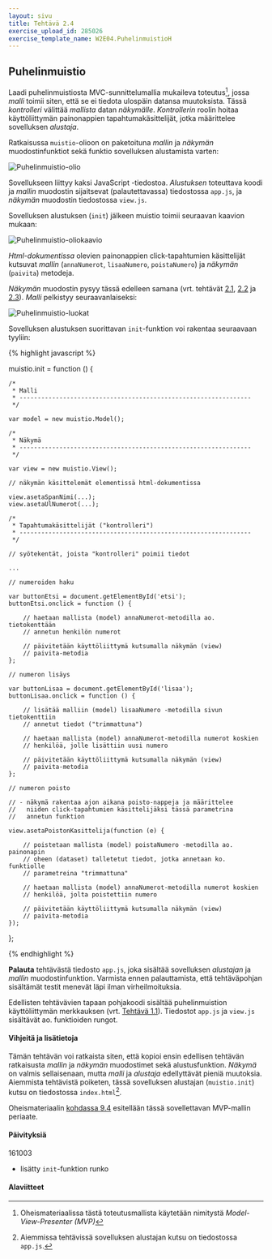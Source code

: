 ```yaml
---
layout: sivu
title: Tehtävä 2.4
exercise_upload_id: 285026
exercise_template_name: W2E04.PuhelinmuistioH
---
```


## Puhelinmuistio

Laadi puhelinmuistiosta MVC-sunnittelumallia mukaileva toteutus[^1], jossa *malli* toimii  siten, että se ei tiedota ulospäin datansa muutoksista. Tässä *kontrolleri* välittää  *mallista* datan *näkymälle*. *Kontrollerin* roolin hoitaa käyttöliittymän painonappien tapahtumakäsittelijät, jotka määrittelee sovelluksen *alustaja*.

Ratkaisussa `muistio`-olioon on paketoituna *mallin* ja *näkymän*  muodostinfunktiot sekä funktio sovelluksen alustamista varten:

[^1]: Oheismateriaalissa tästä toteutusmallista käytetään nimitystä *Model-View-Presenter (MVP)* 

![Puhelinmuistio-olio](../img/muistio_olio_22.png "Puhelinmuistio-olio")

Sovellukseen liittyy kaksi JavaScript -tiedostoa. *Alustuksen* toteuttava koodi ja *mallin* muodostin sijaitsevat (palautettavassa) tiedostossa `app.js`, ja *näkymän* muodostin tiedostossa `view.js`.

 Sovelluksen alustuksen (`init`) jälkeen muistio toimii seuraavan kaavion mukaan: 

![Puhelinmuistio-oliokaavio](../img/olio_kaavio_24.png "Puhelinmuistio-oliokaavio")

*Html-dokumentissa* olevien painonappien click-tapahtumien käsittelijät kutsuvat *mallin* (`annaNumerot`, `lisaaNumero`, `poistaNumero`) ja *näkymän*  (`paivita`) metodeja. 

*Näkymän* muodostin pysyy tässä edelleen samana (vrt. tehtävät [2.1](../tehtava21),  [2.2](../tehtava22) ja [2.3](../tehtava23)). *Malli* pelkistyy seuraavanlaiseksi:

![Puhelinmuistio-luokat](../img/muistio_luokat_24.png "Puhelinmuistio-luokat")

Sovelluksen alustuksen suorittavan `init`-funktion voi rakentaa seuraavaan tyyliin:

{% highlight javascript %}


muistio.init = function () {

    /*
     * Malli
     * ----------------------------------------------------------------
     */

    var model = new muistio.Model();

    /*
     * Näkymä
     * ----------------------------------------------------------------
     */

    var view = new muistio.View();

    // näkymän käsittelemät elementissä html-dokumentissa
    
    view.asetaSpanNimi(...);
    view.asetaUlNumerot(...);
    
    /*
     * Tapahtumakäsittelijät ("kontrolleri")
     * ----------------------------------------------------------------
     */

    // syötekentät, joista "kontrolleri" poimii tiedot

    ...

    // numeroiden haku 
    
    var buttonEtsi = document.getElementById('etsi');
    buttonEtsi.onclick = function () {
    
        // haetaan mallista (model) annaNumerot-metodilla ao. tietokenttään
        // annetun henkilön numerot
        
        // päivitetään käyttöliittymä kutsumalla näkymän (view)
        // paivita-metodia        
    };
        
    // numeron lisäys

    var buttonLisaa = document.getElementById('lisaa');
    buttonLisaa.onclick = function () {

        // lisätää malliin (model) lisaaNumero -metodilla sivun tietokenttiin
        // annetut tiedot ("trimmattuna")

        // haetaan mallista (model) annaNumerot-metodilla numerot koskien 
        // henkilöä, jolle lisättiin uusi numero
        
        // päivitetään käyttöliittymä kutsumalla näkymän (view)
        // paivita-metodia                
    };

    // numeron poisto

    // - näkymä rakentaa ajon aikana poisto-nappeja ja määrittelee
    //   niiden click-tapahtumien käsittelijäksi tässä parametrina 
    //   annetun funktion
    
    view.asetaPoistonKasittelija(function (e) {
    
        // poistetaan mallista (model) poistaNumero -metodilla ao. painonapin
        // oheen (dataset) talletetut tiedot, jotka annetaan ko. funktiolle 
        // parametreina "trimmattuna"

        // haetaan mallista (model) annaNumerot-metodilla numerot koskien 
        // henkilöä, jolta poistettiin numero
        
        // päivitetään käyttöliittymä kutsumalla näkymän (view)
        // paivita-metodia                        
    });
        
};

{% endhighlight %}


**Palauta** tehtävästä tiedosto `app.js`, joka sisältää sovelluksen *alustajan* ja *mallin* muodostinfunktion. Varmista ennen palauttamista, että tehtäväpohjan sisältämät testit menevät läpi ilman virheilmoituksia.

Edellisten tehtävävien tapaan pohjakoodi sisältää puhelinmuistion  käyttöliittymän merkkauksen (vrt. [Tehtävä 1.1](../../osa1/tehtava11)). Tiedostot `app.js` ja `view.js` sisältävät ao. funktioiden rungot. 

#### Vihjeitä ja lisätietoja

Tämän tehtävän voi ratkaista siten, että kopioi ensin edellisen tehtävän ratkaisusta  *mallin* ja *näkymän* muodostimet sekä alustusfunktion. *Näkymä* on valmis sellaisenaan, mutta *malli* ja *alustaja* edellyttävät pieniä muutoksia. Aiemmista tehtävistä poiketen, tässä sovelluksen alustajan (`muistio.init`) kutsu on tiedostossa `index.html`[^2]. 

[^2]: Aiemmissa tehtävissä sovelluksen alustajan kutsu on tiedostossa `app.js`.

Oheismateriaalin [kohdassa 9.4]({{site.baseurl}}/weso/#9.4-MVC,-MVP,-MVVM,-...) esitellään tässä sovellettavan MVP-mallin periaate.

#### Päivityksiä

161003

* lisätty `init`-funktion runko

#### Alaviitteet


